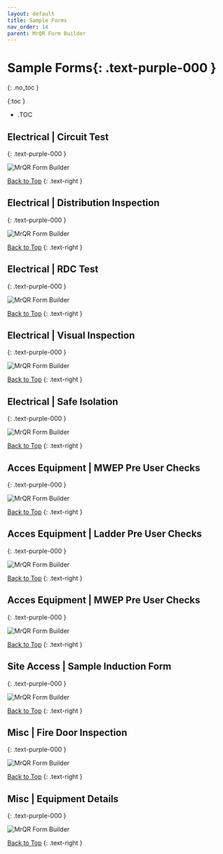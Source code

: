 ```yaml
---
layout: default
title: Sample Forms
nav_order: 14
parent: MrQR Form Builder
---
```



# **Sample Forms**{: .text-purple-000 }
{: .no_toc }

{:toc }
- .TOC

## Electrical | Circuit Test
{: .text-purple-000 }

![MrQR Form Builder](/assets/images/Forms//Samples/MrQR_Sample_CircuitTest.png "Circuit Test")

[Back to Top](https://docs.mrqr.me/ForBuilder/SampleForms/)
{: .text-right }

## Electrical | Distribution Inspection
{: .text-purple-000 }

![MrQR Form Builder](/assets/images/Forms//Samples/MrQR_Sample_DB_Inspection.png "DB Inspection")

[Back to Top](https://docs.mrqr.me/ForBuilder/SampleForms/)
{: .text-right }

## Electrical | RDC Test
{: .text-purple-000 }

![MrQR Form Builder](/assets/images/Forms//Samples/MrQR_Sample_RCD.png "RCD Test")

[Back to Top](https://docs.mrqr.me/ForBuilder/SampleForms/)
{: .text-right }

## Electrical | Visual Inspection
{: .text-purple-000 }

![MrQR Form Builder](/assets/images/Forms//Samples/MrQR_Sample_Visual_Inspection.png "Visual Inspection")

[Back to Top](https://docs.mrqr.me/SampleForms/)
{: .text-right }

## Electrical | Safe Isolation
{: .text-purple-000 }

![MrQR Form Builder](/assets/images/Forms//Samples/MrQR_Sample_safeIsolation.png "Safe Isolation")

[Back to Top](https://docs.mrqr.me/ForBuilder/SampleForms/)
{: .text-right }

## Acces Equipment | MWEP Pre User Checks
{: .text-purple-000 }

![MrQR Form Builder](/assets/images/Forms//Samples/MrQR_Sample_MWEP_Inspection.png "MWEP Inspection")

[Back to Top](https://docs.mrqr.me/ForBuilder/SampleForms/)
{: .text-right }

## Acces Equipment | Ladder Pre User Checks
{: .text-purple-000 }

![MrQR Form Builder](/assets/images/Forms//Samples/MrQR_sample_ladder.png "Ladder")

[Back to Top](https://docs.mrqr.me/ForBuilder/SampleForms/)
{: .text-right }

## Acces Equipment | MWEP Pre User Checks
{: .text-purple-000 }

![MrQR Form Builder](/assets/images/Forms//Samples/MrQR_sample_mwep_Clean.png "MWEP Clean")

[Back to Top](https://docs.mrqr.me/ForBuilder/SampleForms/)
{: .text-right }

## Site Access | Sample Induction Form
{: .text-purple-000 }

![MrQR Form Builder](/assets/images/Forms//Samples/MrQR_Sample_Induction_Form.png "Induction")

[Back to Top](https://docs.mrqr.me/ForBuilder/SampleForms/)
{: .text-right }

## Misc | Fire Door Inspection
{: .text-purple-000 }

![MrQR Form Builder](/assets/images/Forms//Samples/MrQR_Sample_FireDoor.png "Fire Door")

[Back to Top](https://docs.mrqr.me/ForBuilder/SampleForms/)
{: .text-right }

## Misc | Equipment Details
{: .text-purple-000 }

![MrQR Form Builder](/assets/images/Forms//Samples/MrQR_Sample_EquipmentDetails.png "Equipment")

[Back to Top](https://docs.mrqr.me/ForBuilder/SampleForms/)
{: .text-right }
